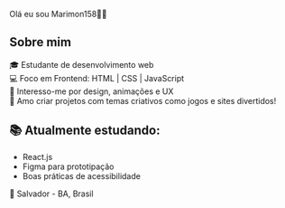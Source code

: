Olá eu sou Marimon158👋🏼

## Sobre mim

🎓 Estudante de desenvolvimento web  
💻 Foco em Frontend: HTML | CSS | JavaScript  
🎨 Interesso-me por design, animações e UX  
🌌 Amo criar projetos com temas criativos como jogos e sites divertidos!  

## 📚 Atualmente estudando:
- React.js
- Figma para prototipação
- Boas práticas de acessibilidade

📍 Salvador - BA, Brasil  
